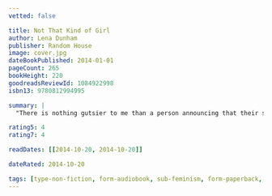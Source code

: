 ```yaml
---
vetted: false

title: Not That Kind of Girl
author: Lena Dunham
publisher: Random House
image: cover.jpg
dateBookPublished: 2014-01-01
pageCount: 265
bookHeight: 220
goodreadsReviewId: 1084922998
isbn13: 9780812994995

summary: |
  "There is nothing gutsier to me than a person announcing that their story is one that deserves to be told," writes Lena Dunham, and it certainly takes guts to share the stories that make up her first book, Not That Kind of Girl. These are stories about getting your butt touched by your boss, about friendship and dieting (kind of) and having two existential crises before the age of 20. Stories about travel, both successful and less so, and about having the kind of sex where you feel like keeping your sneakers on in case you have to run away during the act. Stories about proving yourself to a room of 50-year-old men in Hollywood and showing up to "an outlandishly high-fashion event with the crustiest red nose you ever saw." Fearless, smart, and as heartbreakingly honest as ever, Not That Kind of Girl establishes Lena Dunham as more than a hugely talented director, actress and producer-it announces her as a fresh and vibrant new literary voice.

rating5: 4
rating7: 4

readDates: [[2014-10-20, 2014-10-20]]

dateRated: 2014-10-20

tags: [type-non-fiction, form-audiobook, sub-feminism, form-paperback, genre-celebrity-autobiography]
---
```

